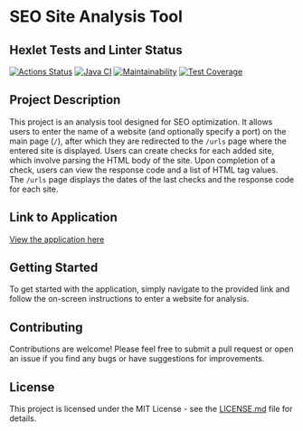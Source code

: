 # SEO Site Analysis Tool

## Hexlet Tests and Linter Status

[![Actions Status](https://github.com/ArsenHandzhyan/java-project-72/actions/workflows/hexlet-check.yml/badge.svg)](https://github.com/ArsenHandzhyan/java-project-72/actions)
[![Java CI](https://github.com/ArsenHandzhyan/java-project-72/actions/workflows/main.yml/badge.svg)](https://github.com/ArsenHandzhyan/java-project-72/actions/workflows/main.yml)
[![Maintainability](https://api.codeclimate.com/v1/badges/de8d60da2449a79e473c/maintainability)](https://codeclimate.com/github/ArsenHandzhyan/java-project-72/maintainability)
[![Test Coverage](https://api.codeclimate.com/v1/badges/de8d60da2449a79e473c/test_coverage)](https://codeclimate.com/github/ArsenHandzhyan/java-project-72/test_coverage)

## Project Description

This project is an analysis tool designed for SEO optimization. It allows users to enter the name of a website (and optionally specify a port) on the main page (`/`), after which they are redirected to the `/urls` page where the entered site is displayed. Users can create checks for each added site, which involve parsing the HTML body of the site. Upon completion of a check, users can view the response code and a list of HTML tag values. The `/urls` page displays the dates of the last checks and the response code for each site.

## Link to Application

[View the application here](https://arsenhandzhyan-java-project-72.onrender.com/)

## Getting Started

To get started with the application, simply navigate to the provided link and follow the on-screen instructions to enter a website for analysis.

## Contributing

Contributions are welcome! Please feel free to submit a pull request or open an issue if you find any bugs or have suggestions for improvements.

## License

This project is licensed under the MIT License - see the [LICENSE.md](LICENSE.md) file for details.
